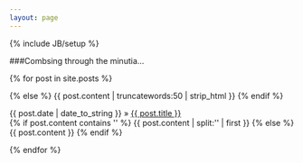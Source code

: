 ```yaml
---
layout: page
---
```

{% include JB/setup %}

###Combsing through the minutia…

<p class="posts">
  {% for post in site.posts %}
  <p>{% else %} {{ post.content | truncatewords:50 | strip_html }} {% endif %}</p>
    <p>{{ post.date | date_to_string }} &raquo; <a href="{{ BASE_PATH }}{{ post.url }}">{{ post.title }}</a>
    <br>{% if post.content contains '<!--more-->' %}
  {{ post.content | split:'<!--more-->' | first }}
{% else %}
  {{ post.content }}
{% endif %}</br>
    </p>
  {% endfor %}
</p>